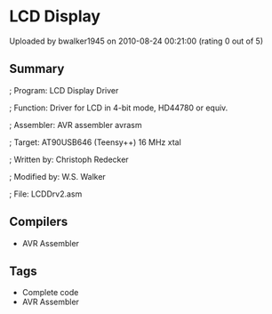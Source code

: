 # LCD Display

Uploaded by bwalker1945 on 2010-08-24 00:21:00 (rating 0 out of 5)

## Summary

; Program: LCD Display Driver  

; Function: Driver for LCD in 4-bit mode, HD44780 or equiv.  

; Assembler: AVR assembler avrasm  

; Target: AT90USB646 (Teensy++) 16 MHz xtal  

; Written by: Christoph Redecker  

; Modified by: W.S. Walker  

; File: LCDDrv2.asm

## Compilers

- AVR Assembler

## Tags

- Complete code
- AVR Assembler
